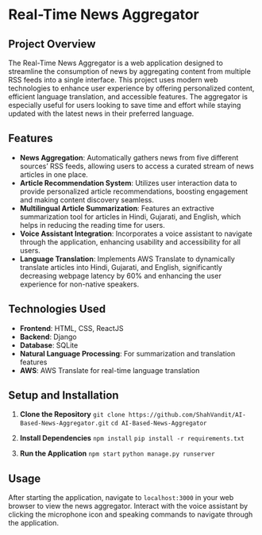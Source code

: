 # Real-Time News Aggregator

## Project Overview
The Real-Time News Aggregator is a web application designed to streamline the consumption of news by aggregating content from multiple RSS feeds into a single interface. This project uses modern web technologies to enhance user experience by offering personalized content, efficient language translation, and accessible features. The aggregator is especially useful for users looking to save time and effort while staying updated with the latest news in their preferred language.

## Features
- **News Aggregation**: Automatically gathers news from five different sources’ RSS feeds, allowing users to access a curated stream of news articles in one place.
- **Article Recommendation System**: Utilizes user interaction data to provide personalized article recommendations, boosting engagement and making content discovery seamless.
- **Multilingual Article Summarization**: Features an extractive summarization tool for articles in Hindi, Gujarati, and English, which helps in reducing the reading time for users.
- **Voice Assistant Integration**: Incorporates a voice assistant to navigate through the application, enhancing usability and accessibility for all users.
- **Language Translation**: Implements AWS Translate to dynamically translate articles into Hindi, Gujarati, and English, significantly decreasing webpage latency by 60% and enhancing the user experience for non-native speakers.

## Technologies Used
- **Frontend**: HTML, CSS, ReactJS
- **Backend**: Django
- **Database**: SQLite
- **Natural Language Processing**: For summarization and translation features
- **AWS**: AWS Translate for real-time language translation

## Setup and Installation
1. **Clone the Repository**
   `git clone https://github.com/ShahVandit/AI-Based-News-Aggregator.git`
   `cd AI-Based-News-Aggregator`

2. **Install Dependencies**
   `npm install`
   `pip install -r requirements.txt`

3. **Run the Application**
   `npm start`
   `python manage.py runserver`

## Usage
After starting the application, navigate to `localhost:3000` in your web browser to view the news aggregator. Interact with the voice assistant by clicking the microphone icon and speaking commands to navigate through the application.

